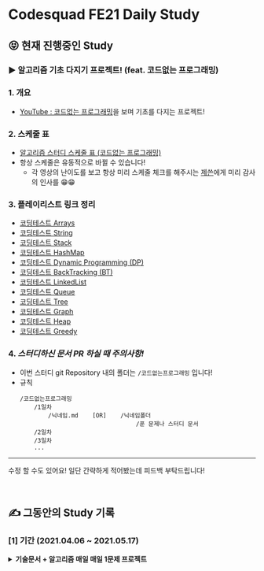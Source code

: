 # Codesquad FE21 Daily Study

<!-- 알고리즘 기초 다지기 프로젝트! (feat. 코드없는 프로그래밍) -->

## 😝 현재 진행중인 Study
### ▶ 알고리즘 기초 다지기 프로젝트! (feat. 코드없는 프로그래밍)


### **1.** 개요

-   [YouTube : 코드없는 프로그래밍](https://www.youtube.com/channel/UCHcG02L6TSS-StkSbqVy6Fg/featured)을 보며 기초를 다지는 프로젝트!

### **2.** 스케줄 표

-   [알고리즘 스터디 스케줄 표 (코드없는 프로그래밍)](https://docs.google.com/spreadsheets/d/1KM0O-IDdslBk3keLeQgLuHs9AGWj9zpklOk8UkEG-WE/edit?usp=sharing)
-   항상 스케줄은 유동적으로 바뀔 수 있습니다!
    -   각 영상의 난이도를 보고 항상 미리 스케줄 체크를 해주시는 [제쓴](https://github.com/kowoohyuk)에게 미리 감사의 인사를 😁😁

### **3.** 플레이리스트 링크 정리

-   [코딩테스트 Arrays](https://www.youtube.com/watch?v=tLG10WsVntI&list=PLDV-cCQnUlIYFOXYzqLoXnEye4WxDa_30)
-   [코딩테스트 String](https://www.youtube.com/watch?v=UcjK_k5PLHI&list=PLDV-cCQnUlIZOsYWdD5u1Qo3ByXoC6CmZ)
-   [코딩테스트 Stack](https://www.youtube.com/watch?v=eu9ttD-psU4&list=PLDV-cCQnUlIYQOb8_n-d-VPhl_X6cECjg)
-   [코딩테스트 HashMap](https://www.youtube.com/watch?v=y-0DZ1MFN1g&list=PLDV-cCQnUlIYjwJ_b-f8Z0OQlIqKpMkDr)
-   [코딩테스트 Dynamic Programming (DP)](https://www.youtube.com/watch?v=eJC2oetXaNk&list=PLDV-cCQnUlIa0owhTLK-VT994Qh6XTy4v)
-   [코딩테스트 BackTracking (BT)](https://www.youtube.com/watch?v=Ar40zcPoKEI&list=PLDV-cCQnUlIaAKZbfdkMU01MrMkeTvVgP)
-   [코딩테스트 LinkedList](https://www.youtube.com/watch?v=79OmVgeNoUY&list=PLDV-cCQnUlIbV0z51Mwbbe-tdW2JDS-bR)
-   [코딩테스트 Queue](https://www.youtube.com/watch?v=cyf4HycvxXg&list=PLDV-cCQnUlIZM94YEvmBEmkLsUdIsCTIZ)
-   [코딩테스트 Tree](https://www.youtube.com/watch?v=bOZhvOc5xlQ&list=PLDV-cCQnUlIaTA41swrZwgH4mX7iPxLH4)
-   [코딩테스트 Graph](https://www.youtube.com/watch?v=4izGhUk2L1s&list=PLDV-cCQnUlIZH0wklfVG1IN9ks4g92oN7)
-   [코딩테스트 Heap](https://www.youtube.com/watch?v=Zl07LUsR6P0&list=PLDV-cCQnUlIbElHvhH8UnK9ry5ZZwx-Ch)
-   [코딩테스트 Greedy](https://www.youtube.com/watch?v=CxBYY7XTQvI&list=PLDV-cCQnUlIYY5KuM70TOmGyq8UmZp6mM)

### **4.** **_스터디하신 문서 PR 하실 때 주의사항!_**

-   이번 스터디 git Repository 내의 폴더는 `/코드없는프로그래밍` 입니다!
-   규칙
    ```
    /코드없는프로그래밍
        /1일차
            /닉네임.md    [OR]    /닉네임폴더
                                     /푼 문제나 스터디 문서
        /2일차
        /3일차
        ...
    ```

---

수정 할 수도 있어요! 일단 간략하게 적어봤는데 피드백 부탁드립니다!

<br/>

## ✍ 그동안의 Study 기록

### **[1]** 기간 (2021.04.06 ~ 2021.05.17)

<details>
    <summary>
        <b>기술문서 + 알고리즘 매일 매일 1문제 프로젝트</b>
    </summary>

### **1.** 기술문서 읽고 정리하기

-   주제를 정한 후, 기술문서도 같은 문서를 읽고 정리는 자기역량 것!

### **2.** 하루에 하나씩 알고리즘!

-   하루에 알고리즘 하나풀고 코드리뷰하기

### **3.** 주제 정할 때 역할분담

-   알고리즘 고르는 사람
-   기술 블로그 고르는 사람

### **4.** PR

-   먼저 이 저장소를 Fork 하신 후, 각자 fork된 저장소에서 알고리즘 풀고 작업해주세요!
-   그 후 이 저장소의 main 브랜치에 PR 하시면 됩니다!

### **5.** 기술문서 관련 참고 및 예시

-   [개발 실력을 위한 IT기업 기술 블로그 45곳 모음](https://brunch.co.kr/@sicle-official/35)
-   [techblogposts](https://techblogposts.com/)
-   [TOAST - Weekly Picks](https://ui.toast.com/weekly-pick/ko)
-   [velog : 2020년 상반기. 양질의 기술 아티클 모음](https://velog.io/@rkdrhksdn/2020년-상반기-양질의-기술-아티클-모음집)
-   [velog : [카카오 프로젝트100]기술 아티클 읽기](https://velog.io/@yujo/kakao-project-100-it-article)

### **6.** 문제 및 주제 정하기 역할분담 순서

| 알고리즘 | 기술문서 |
| -------- | -------- |
| 라노     | 디코     |
| 제이슨   | 라노     |
| 펭도리   | 제이슨   |
| 이몬     | 펭도리   |
| 루크     | 이몬     |
| 디코     | 루크     |

### **7.** **_알고리즘 문제 PR 하실 때 주의사항!_**

-   알고리즘 폴더 만드실 때, 띄어쓰기는 하지말아주세욤!
    ```
    예) 다리를 지나는 트럭(X)   다리를지나는트럭(O)
    ```
-   만약 올리는 파일이 2개 이상이라면, 자신의 닉네임의 폴더에 파일들을 넣어서 PR해주세요!
    ```
    예) /programmers/level2/다리를지나는트럭/Rano
                                            |_ Rano_readme.md
                                            |_ Rano_answer.js
    ```

</details>

